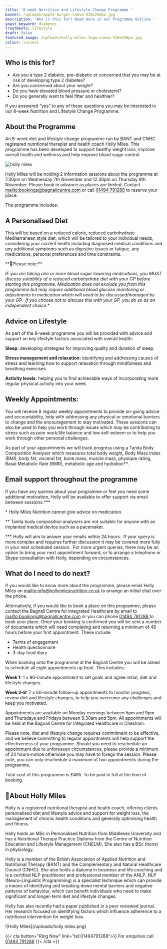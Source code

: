 ```yaml
---
title: '8-week Nutrition and Lifestyle Change Programme '
banner: /uploads/apple-burger-canva-510x250px.jpg
description: 'Who is this for? Read more in our Programme Outline '
yoast_keyword: diabetes
treatments: lifestyle
draft: false
featured_image: /uploads/holly-miles-logo-canva-510x250px.jpg
colour: success
---
```

## Who is this for?

* Are you a type 2 diabetic, pre-diabetic or concerned that you may be at risk of developing type 2 diabetes?
* Are you concerned about your weight?
* Do you have elevated blood pressure or cholesterol?
* Do you generally want to feel fitter and healthier?

If you answered “yes” to any of these questions you may be interested in our 8-week Nutrition and Lifestyle Change Programme. 

## About the Programme

An 8-week diet and lifestyle change programme run by BANT and CNHC registered nutritional therapist and health coach Holly Miles. This programme has been developed to support healthy weight loss, improve overall health and wellness and help improve blood sugar control. 

![holly miles](/uploads/holly-miles-logo-canva-510x250px.jpg)

Holly Miles will be holding 2 information sessions about the programme at 7.30pm on Wednesday 7th November and 12.30pm on Thursday 8th November. Please book in advance as places are limited. Contact <mailto:bookings@bagnallcentre.com> or call [01494 791288](tel:01494791288) to reserve your place. 

The programme includes:

## A Personalised Diet

This will be based on a reduced calorie, reduced carbohydrate Mediterranean style diet, which will be tailored to your individual needs, considering your current health including diagnosed medical conditions and any additional symptoms such as digestive issues or fatigue, any medications, personal preferences and time constraints. 

**Please note:**

**IF you are taking one or more blood sugar lowering medications, you MUST discuss suitability of a reduced carbohydrate diet with your GP before starting this programme. Medication does not exclude you from this programme but may require additional blood glucose monitoring or adjustments to medication* which will need to be discussed/managed by your GP.  If you choose not to discuss this with your GP, you do so as an independent choice.**

## Advice on Lifestyle

As part of the 8-week programme you will be provided with advice and support on key lifestyle factors associated with overall health:

**Sleep:** developing strategies for improving quality and duration of sleep.

**Stress management and relaxation:** identifying and addressing causes of stress and learning how to support relaxation through mindfulness and breathing exercises. 

**Activity levels:** helping you to find achievable ways of incorporating more regular physical activity into your week.  

## Weekly Appointments:

You will receive 8 regular weekly appointments to provide on-going advice and accountability, help with addressing any physical or emotional barriers to change and the encouragement to stay motivated.  These sessions can also be used to help you work through issues which may be contributing to stress such as poor work/life balance and low self-esteem or to help you work through other personal challenges.

As part of your appointments we will track progress using a Tanita Body Composition Analyser which measures total body weight, Body Mass Index (BMI), body fat, visceral fat, bone mass, muscle mass, physique rating, Basal Metabolic Rate (BMR), metabolic age and hydration\*\*.

## Email support throughout the programme

If you have any queries about your programme or feel you need some additional motivation, Holly will be available to offer support via email between sessions.\*\**

\* Holly Miles Nutrition cannot give advice on medication.

\*\* Tanita body composition analysers are not suitable for anyone with an implanted medical device such as a pacemaker.  

\*\** Holly will aim to answer your emails within 24 hours.  If your query is more complex and requires further discussion it may be covered more fully in your next scheduled session.  For more urgent queries, there may be an option to bring your next appointment forward, or to arrange a telephone or Skype consultation with Holly, depending on circumstances.

## What do I need to do next?

If you would like to know more about the programme, please email Holly Miles on <mailto:info@hollymilesnutrition.co.uk> to arrange an initial chat over the phone.  

Alternatively, if you would like to book a place on this programme, please contact the Bagnall Centre for Integrated Healthcare by email to <mailto:bookings@bagnallcentre.com> or you can phone [01494 791288 ](tel:01494791288)to book your place.  Once your booking is confirmed you will be sent a number of documents which will need completing and returning a minimum of 48 hours before your first appointment.  These include:

* Terms of engagement 
* Health questionnaire 
* 3-day food diary 

When booking onto the programme at the Bagnall Centre you will be asked to schedule all eight appointments up front.  This includes:

**Week 1:** 
1 x 90-minute appointment to set goals and agree initial, diet and lifestyle changes.

**Week 2-8:** 
7 x 60-minute follow-up appointments to monitor progress, review diet and lifestyle changes, to help you overcome any challenges and keep you motivated.

Appointments are available on Monday evenings between 5pm and 9pm and Thursdays and Fridays between 9.30am and 5pm.  All appointments will be held at the Bagnall Centre for Integrated Healthcare in Chesham.

Please note, diet and lifestyle change requires commitment to be effective, and we believe committing to regular appointments will help support the effectiveness of your programme.   Should you need to reschedule an appointment due to unforeseen circumstances, please provide a minimum of 24 hours-notice otherwise you may have to forego the session.   Please note, you can only reschedule a maximum of two appointments during the programme.

Total cost of this programme is £495.  To be paid in full at the time of booking.

## About Holly Miles

Holly is a registered nutritional therapist and health coach, offering clients personalised diet and lifestyle advice and support for weight loss, the management of chronic health conditions and generally optimising health and fitness.

Holly holds an MSc in Personalised Nutrition from Middlesex University and has a Nutritional Therapy Practice Diploma from the Centre of Nutrition Education and Lifestyle Management (CNELM).  She also has a BSc (hons) in physiology.

Holly is a member of the British Association of Applied Nutrition and Nutritional Therapy (BANT) and the Complementary and Natural Healthcare Council (CNHC).  She also holds a diploma in business and life coaching and is a certified NLP practitioner and professional member of the ANLP.  NLP (Neuro-Linguistic Programming) is a specialist technique which can provide a means of identifying and breaking down mental barriers and negative patterns of behaviour, which can benefit individuals who need to make significant and longer-term diet and lifestyle changes.

Holly has also recently had a paper published in a peer reviewed journal.  Her research focused on identifying factors which influence adherence to a nutritional intervention for weight loss.  

![Holly Miles](/uploads/holly miles.png)

{{< cta button="Ring Now" link="tel:01494791288">}}
For enquiries call [01494 791288](tel:01494791288)
{{< /cta >}}
